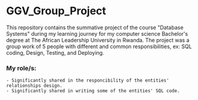 # GGV_Group_Project
This repository contains the summative project of the course "Database Systems" during my learning journey for my computer science Bachelor's degree at The African Leadership University in Rwanda. The project was a group work of 5 people with different and common responsibilities, ex: SQL coding, Design, Testing, and Deploying.

### **My role/s:**
    - Significantly shared in the responcibility of the entities' relationships design.
    - Significantly shared in writing some of the entities' SQL code.
 
